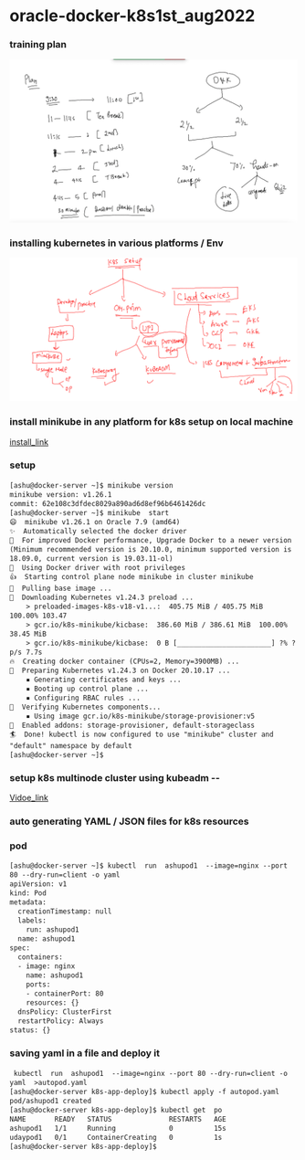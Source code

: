 # oracle-docker-k8s1st_aug2022

### training plan 

<img src="plan.png">


### installing kubernetes in various platforms / Env 

<img src="install.png">

### install minikube in any platform for k8s setup on local machine 

[install_link](https://minikube.sigs.k8s.io/docs/start/)

### setup 

```
[ashu@docker-server ~]$ minikube version 
minikube version: v1.26.1
commit: 62e108c3dfdec8029a890ad6d8ef96b6461426dc
[ashu@docker-server ~]$ minikube  start 
😄  minikube v1.26.1 on Oracle 7.9 (amd64)
✨  Automatically selected the docker driver
💨  For improved Docker performance, Upgrade Docker to a newer version (Minimum recommended version is 20.10.0, minimum supported version is 18.09.0, current version is 19.03.11-ol)
📌  Using Docker driver with root privileges
👍  Starting control plane node minikube in cluster minikube
🚜  Pulling base image ...
💾  Downloading Kubernetes v1.24.3 preload ...
    > preloaded-images-k8s-v18-v1...:  405.75 MiB / 405.75 MiB  100.00% 103.47 
    > gcr.io/k8s-minikube/kicbase:  386.60 MiB / 386.61 MiB  100.00% 38.45 MiB 
    > gcr.io/k8s-minikube/kicbase:  0 B [_______________________] ?% ? p/s 7.7s
🔥  Creating docker container (CPUs=2, Memory=3900MB) ...
🐳  Preparing Kubernetes v1.24.3 on Docker 20.10.17 ...
    ▪ Generating certificates and keys ...
    ▪ Booting up control plane ...
    ▪ Configuring RBAC rules ...
🔎  Verifying Kubernetes components...
    ▪ Using image gcr.io/k8s-minikube/storage-provisioner:v5
🌟  Enabled addons: storage-provisioner, default-storageclass
🏄  Done! kubectl is now configured to use "minikube" cluster and "default" namespace by default
[ashu@docker-server ~]$ 

```


### setup k8s multinode cluster using kubeadm -- 

[Vidoe_link](https://www.youtube.com/watch?v=TTzbQdu30YA&t=24s)

### auto generating YAML / JSON files for k8s resources 

### pod 

```
[ashu@docker-server ~]$ kubectl  run  ashupod1  --image=nginx --port 80 --dry-run=client -o yaml 
apiVersion: v1
kind: Pod
metadata:
  creationTimestamp: null
  labels:
    run: ashupod1
  name: ashupod1
spec:
  containers:
  - image: nginx
    name: ashupod1
    ports:
    - containerPort: 80
    resources: {}
  dnsPolicy: ClusterFirst
  restartPolicy: Always
status: {}

```

### saving yaml in a file and deploy it 

```
 kubectl  run  ashupod1  --image=nginx --port 80 --dry-run=client -o yaml  >autopod.yaml
[ashu@docker-server k8s-app-deploy]$ kubectl apply -f autopod.yaml 
pod/ashupod1 created
[ashu@docker-server k8s-app-deploy]$ kubectl get  po 
NAME       READY   STATUS              RESTARTS   AGE
ashupod1   1/1     Running             0          15s
udaypod1   0/1     ContainerCreating   0          1s
[ashu@docker-server k8s-app-deploy]$ 
```


